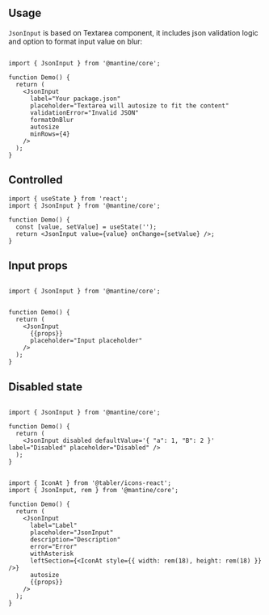 ## Usage

`JsonInput` is based on Textarea component, it includes json validation logic and option to format input value on blur:

```

import { JsonInput } from '@mantine/core';

function Demo() {
  return (
    <JsonInput
      label="Your package.json"
      placeholder="Textarea will autosize to fit the content"
      validationError="Invalid JSON"
      formatOnBlur
      autosize
      minRows={4}
    />
  );
}
```

## Controlled

```tsx
import { useState } from 'react';
import { JsonInput } from '@mantine/core';

function Demo() {
  const [value, setValue] = useState('');
  return <JsonInput value={value} onChange={setValue} />;
}
```

## Input props

```

import { JsonInput } from '@mantine/core';


function Demo() {
  return (
    <JsonInput
      {{props}}
      placeholder="Input placeholder"
    />
  );
}
```

## Disabled state

```

import { JsonInput } from '@mantine/core';

function Demo() {
  return (
    <JsonInput disabled defaultValue='{ "a": 1, "B": 2 }' label="Disabled" placeholder="Disabled" />
  );
}
```

```

import { IconAt } from '@tabler/icons-react';
import { JsonInput, rem } from '@mantine/core';

function Demo() {
  return (
    <JsonInput
      label="Label"
      placeholder="JsonInput"
      description="Description"
      error="Error"
      withAsterisk
      leftSection={<IconAt style={{ width: rem(18), height: rem(18) }} />}
      autosize
      {{props}}
    />
  );
}
```